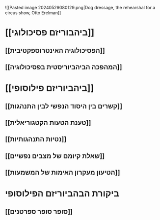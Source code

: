![[Pasted image 20240529080129.png|Dog dressage, the rehearshal for a circus show, Otto Erelman]]
# [[ביהבוריזם פסיכולוגי]]
## [[הפסיכולוגיה האינטרוספקטיבית]]
## [[המהפכה הביהביוריסטית בפסיכולוגיה]]
# [[ביהביוריזם פילוסופי]]
## [[קשרים בין היסוד הנפשי לבין התנהגות]]
## [[טענת הטעות הקטגוריאלית]]
## [[נטיות התנהגותיות]]
## [[שאלת קיומם של מצבים נפשיים]]
## [[הטיעון מעקרון האימות של המשמעות]]
# ביקורת הבהביוריזם הפילוסופי
## [[סופר סופר ספרטנים]]